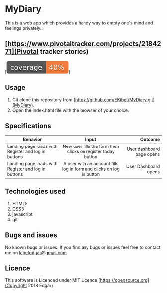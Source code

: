 # MyDiary
This is a web app which provides a handy way to empty one's mind and feelings privately..

## [https://www.pivotaltracker.com/projects/2184271](Pivotal tracker stories)
[![Coverage Status](https://github.com/EKibet/MyDiary/blob/ft-user-signup-%23159216371/coveral.svg)]

## Usage

1. Git clone this repository from [https://github.com/EKibet/MyDiary.git](MyDiary).
2. Open the index.html file with the browser of your choice.
## Specifications

| Behavior        | Input           | Outcome  |
| ------------- |:-------------:| -----:|
|Landing page loads with Register and log in buttons|New user fills the form then clicks on register today button |User dashboard page opens|
|Landing page loads with Register and log in buttons|A user with an account fills log in form and clicks on log in button|User Dashboard opens|

## Technologies used

1. HTML5
2. CSS3
3. javascript
4. git

## Bugs and issues

No known bugs or issues. If you find any bugs or issues feel free to contact me on [kibetedgar@gmail.com](Edgar)

## Licence

This software is Licenced under MIT Licence
[https://opensource.org](Copyright 2018 Edgar)
